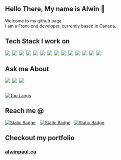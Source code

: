 ## Hello There, My name is Alwin 👋

Welcome to my github page.\
I am a Front-end developer, currently based in Canada.

## Tech Stack I work on

<img src="https://img.shields.io/badge/HTML-E34F26?logo=html5&logoColor=white&style=flat" /> <img src="https://img.shields.io/badge/CSS-1572b6?logo=css3&logoColor=white&style=flat" /> <img src="https://img.shields.io/badge/React-61DAFB?logo=React&logoColor=white&style=flat" /> <img src="https://img.shields.io/badge/Javascript-F7DF1E?logo=javascript&logoColor=white&style=flat" /> <img src="https://img.shields.io/badge/Redux-764ABC?logo=redux&logoColor=white&style=flat" /> <img src="https://img.shields.io/badge/Angular-DD0031?logo=Angular&logoColor=white&style=flat" /> <img src="https://img.shields.io/badge/TypeScript-3178c6?logo=typescript&logoColor=white&style=flat" /> <img src="https://img.shields.io/badge/Vue-4FC08D?logo=vue.js&logoColor=white&style=flat" /> <img src="https://img.shields.io/badge/Webpack-8DD6F9?logo=webpack&logoColor=white&style=flat" /> <img src="https://img.shields.io/badge/Node.js-339933?logo=node.js&logoColor=white&style=flat" /> <img src="https://img.shields.io/badge/Express-000000?logo=express&logoColor=white&style=flat" /> <img src="https://img.shields.io/badge/PostgreSQL-4169E1?logo=postgresql&logoColor=white&style=flat" /> <img src="https://img.shields.io/badge/Tailwind CSS-06B6D4?logo=tailwind+CSS&logoColor=white&style=flat" /> <img src="https://img.shields.io/badge/Git-F05032?logo=git&logoColor=white&style=flat" />


## Ask me About

<img src="https://img.shields.io/badge/Javascript-F7DF1E?logo=javascript&logoColor=white&style=flat" /> <img src="https://img.shields.io/badge/React-61DAFB?logo=React&logoColor=white&style=flat" /> <img src="https://img.shields.io/badge/Angular-DD0031?logo=Angular&logoColor=white&style=flat" />


## 

[![Top Langs](https://github-readme-stats.vercel.app/api/top-langs/?username=alwinpaul)](https://github.com/anuraghazra/github-readme-stats)


## Reach me @


[![Static Badge](https://img.shields.io/badge/X%20(Twitter)-000000?logo=x&logoColor=white&color=000000&link=https%3A%2F%2Ftwitter.com%2Falwin_paul)](https://twitter.com/alwin_paul)  
[![Static Badge](https://img.shields.io/badge/LinkedIn-0A66C2?logo=linkedin&logoColor=white&color=0A66C2&link=https://linkedin.com/in/alwinp/)](https://www.linkedin.com/in/alwinp/) 
[![Static Badge](https://img.shields.io/badge/alwinpaul47@gmail.com-EA4335?logo=Gmail&logoColor=white&color=EA4335&link=mailto:alwinpaul47@gmail.com)](mailto:alwinpaul47@gmail.com)

## Checkout my portfolio 

### [alwinpaul.ca](https://alwinpaul.ca)


<!--
**alwinpaul/alwinpaul** is a ✨ _special_ ✨ repository because its `README.md` (this file) appears on your GitHub profile.

Here are some ideas to get you started:

- 🔭 I’m currently working on ...
- 🌱 I’m currently learning ...
- 👯 I’m looking to collaborate on ...
- 🤔 I’m looking for help with ...
- 💬 Ask me about ...
- 📫 How to reach me: ...
- 😄 Pronouns: ...
- ⚡ Fun fact: ...
-->
